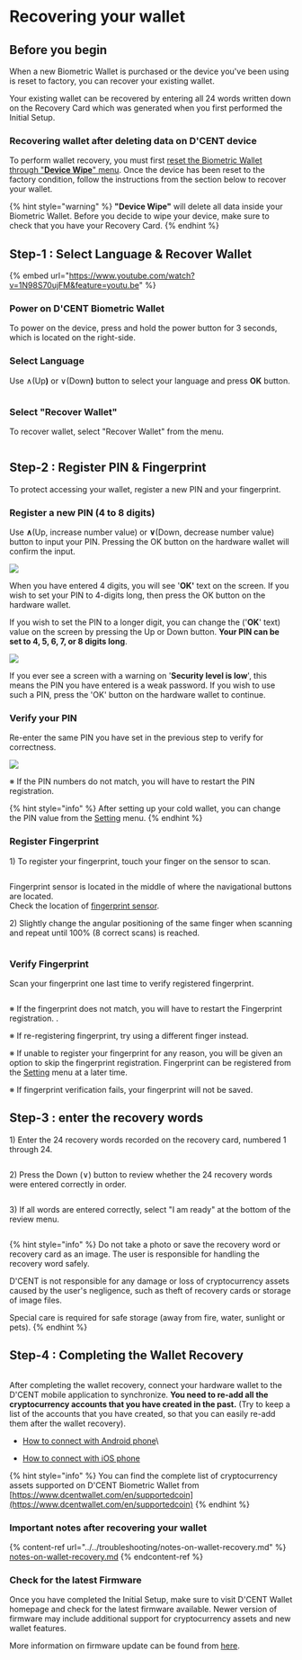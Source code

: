 # Recovering your wallet

## Before you begin <a href="#before-start" id="before-start"></a>

When a new Biometric Wallet is purchased or the device you've been using is reset to factory, you can recover your existing wallet.&#x20;

Your existing wallet can be recovered by entering all 24 words written down on the Recovery Card which was generated when you first performed the Initial Setup.&#x20;

### Recovering wallet after deleting data on D'CENT device&#x20;

To perform wallet recovery, you must first [reset the Biometric Wallet through "**Device Wipe**" menu](../setting-menu/#device-wipe). Once the device has been reset to the factory condition, follow the instructions from the section below to recover your wallet.&#x20;

{% hint style="warning" %}
**"Device Wipe"** will delete all data inside your Biometric Wallet. Before you decide to wipe your device, make sure to check that you have your Recovery Card.
{% endhint %}

## Step-1 : Select Language & Recover Wallet

{% embed url="https://www.youtube.com/watch?v=1N98S70ujFM&feature=youtu.be" %}

### Power on D'CENT Biometric Wallet

To power on the device, press and hold the power button for 3 seconds, which is located on the right-side.

### Select Language

Use ∧(U&#x70;**)** or ∨(Dow&#x6E;**)** button to select your language and press **OK** button.

<div align="left"><img src="../../.gitbook/assets/image (2).png" alt=""></div>

### Select "Recover Wallet"

To recover wallet, select "Recover Wallet" from the menu.

<div align="left"><img src="../../.gitbook/assets/image (59).png" alt=""></div>

## Step-2 : Register PIN & Fingerprint

To protect accessing your wallet, register a new PIN and your fingerprint.

### Register a new PIN (4 to 8 digits)

Use **∧**(Up, increase number value) or **∨**(Down, decrease number value) button to input your PIN. Pressing the OK button on the hardware wallet will confirm the input.

![](<../../.gitbook/assets/1 (3).png>)

When you have entered 4 digits, you will see '**OK'** text on the screen. If you wish to set your PIN to 4-digits long, then press the OK button on the hardware wallet.&#x20;

If you wish to set the PIN to a longer digit, you can change the ('**OK**' text) value on the screen by pressing the Up or Down button. **Your PIN can be set to 4, 5, 6, 7, or 8 digits long**.   &#x20;

![](<../../.gitbook/assets/2 (4).png>)

If you ever see a screen with a warning on '**Security level is low**', this means the PIN you have entered is a weak password. If you wish to use such a PIN, press the 'OK' button on the hardware wallet to continue.&#x20;

### Verify your &#xD;PIN

Re-enter the same PIN you have set in the previous step to verify for correctness.

![](<../../.gitbook/assets/3 (3).png>)

&#x20;※ If the PIN numbers do not match, you will have to restart the PIN registration.

{% hint style="info" %}
After setting up your cold wallet, you can change the PIN value from the [Setting](../setting-menu/) menu.
{% endhint %}

### Register Fingerprint

1\) To register your fingerprint, touch your finger on the sensor to scan.

<div align="left"><img src="../../.gitbook/assets/image (55).png" alt=""></div>

Fingerprint sensor is located in the middle of where the navigational buttons are located. \
Check the location of [fingerprint sensor](../setting-up.md#before-start).

2\) Slightly change the angular positioning of the same finger when scanning and repeat until 100% (8 correct scans) is reached.

<div align="left"><img src="../../.gitbook/assets/image (111).png" alt=""></div>

### Verify Fingerprint

Scan your fingerprint one last time to verify registered fingerprint.

<div align="left"><img src="../../.gitbook/assets/image (133).png" alt=""></div>

※ If the fingerprint does not match, you will have to restart the Fingerprint registration..

※ If re-registering fingerprint, try using a different finger instead.

※ If unable to register your fingerprint for any reason, you will be given an option to skip the fingerprint registration. Fingerprint can be registered from the [Setting](../setting-menu/) menu at a later time.

※ If fingerprint verification fails, your fingerprint will not be saved.

## Step-3 : enter the recovery words <a href="#id-3" id="id-3"></a>

1\) Enter the 24 recovery words recorded on the recovery card, numbered 1 through 24.

<div align="left"><img src="../../.gitbook/assets/image (181).png" alt=""></div>

2\) Press the Down (∨) button to review whether the 24 recovery words were entered correctly in order.

<div align="left"><img src="../../.gitbook/assets/image (205).png" alt=""></div>

3\) If all words are entered correctly, select "I am ready" at the bottom of the review menu.

<div align="left"><img src="../../.gitbook/assets/image (105).png" alt=""></div>

{% hint style="info" %}
Do not take a photo or save the recovery word or recovery card as an image. The user is responsible for handling the recovery word safely.&#x20;

D'CENT is not responsible for any damage or loss of cryptocurrency assets caused by the user's negligence, such as theft of recovery cards or storage of image files.&#x20;

Special care is required for safe storage (away from fire, water, sunlight or pets).
{% endhint %}

## Step-4 : Completing the Wallet Recovery

<div align="left"><img src="../../.gitbook/assets/image (109).png" alt=""></div>

After completing the wallet recovery, connect your hardware wallet to the D'CENT mobile application to synchronize. **You need to re-add all the cryptocurrency accounts that you have created in the past.** (Try to keep a list of the accounts that you have created, so that you can easily re-add them after the wallet recovery).

* [How to connect with Android phone](../android-connect/)\

* [How to connect with iOS phone](../iphone-connect.md)

{% hint style="info" %}
You can find the complete list of cryptocurrency assets supported on D'CENT Biometric Wallet from [https://www.dcentwallet.com/en/supportedcoin](https://www.dcentwallet.com/en/supportedcoin)
{% endhint %}

### Important notes after recovering your wallet

{% content-ref url="../../troubleshooting/notes-on-wallet-recovery.md" %}
[notes-on-wallet-recovery.md](../../troubleshooting/notes-on-wallet-recovery.md)
{% endcontent-ref %}

### Check for the latest Firmware

Once you have completed the Initial Setup, make sure to visit D'CENT Wallet homepage and check for the latest firmware available. Newer version of firmware may include additional support for cryptocurrency assets and new wallet features.

More information on firmware update can be found from [here](../firmware-update-from-computer/).
